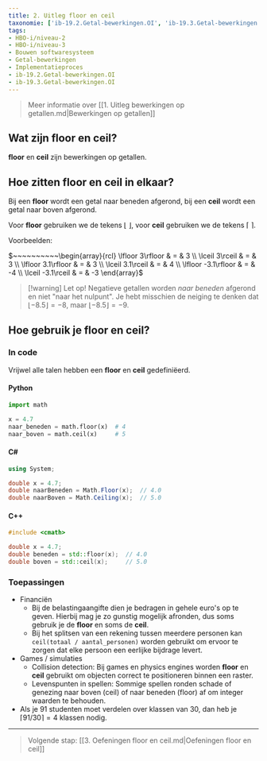 ```yaml
---
title: 2. Uitleg floor en ceil
taxonomie: ['ib-19.2.Getal-bewerkingen.OI', 'ib-19.3.Getal-bewerkingen.OI']
tags:
- HBO-i/niveau-2
- HBO-i/niveau-3
- Bouwen softwaresysteem
- Getal-bewerkingen
- Implementatieproces
- ib-19.2.Getal-bewerkingen.OI
- ib-19.3.Getal-bewerkingen.OI
---
```


> Meer informatie over [[1. Uitleg bewerkingen op getallen.md|Bewerkingen op getallen]]

## Wat zijn floor en ceil?

**floor** en **ceil** zijn bewerkingen op getallen.

## Hoe zitten floor en ceil in elkaar?

Bij een **floor** wordt een getal naar beneden afgerond, bij een **ceil** wordt een getal naar boven afgerond.

Voor **floor** gebruiken we de tekens $\lfloor~\rfloor$, voor **ceil**
gebruiken we de tekens $\lceil~\rceil$.

Voorbeelden:

$~~~~~~~~~~\begin{array}{rcl}
\lfloor 3\rfloor & = & 3 \\
\lceil 3\rceil & = & 3 \\
\lfloor 3.1\rfloor & = & 3 \\
\lceil 3.1\rceil & = & 4 \\
\lfloor -3.1\rfloor & = & -4 \\
\lceil -3.1\rceil & = & -3
\end{array}$

> [!warning] Let op!
> Negatieve getallen worden *naar beneden* afgerond
> en niet "naar het nulpunt". Je hebt misschien de neiging te denken
> dat $\lfloor -8.5\rfloor=-8$, maar $\lfloor -8.5\rfloor=-9$.

## Hoe gebruik je floor en ceil?

### In code

Vrijwel alle talen hebben een **floor** en **ceil** gedefiniëerd.

#### Python

```python
import math

x = 4.7
naar_beneden = math.floor(x)  # 4
naar_boven = math.ceil(x)     # 5
```

#### C#

```csharp
using System;

double x = 4.7;
double naarBeneden = Math.Floor(x);  // 4.0
double naarBoven = Math.Ceiling(x);  // 5.0
```

#### C++
```cpp
#include <cmath>

double x = 4.7;
double beneden = std::floor(x);  // 4.0
double boven = std::ceil(x);     // 5.0
```

### Toepassingen

- Financiën
  - Bij de belastingaangifte dien je bedragen in gehele euro's op te
    geven. Hierbij mag je zo gunstig mogelijk afronden, dus soms
    gebruik je de **floor** en soms de **ceil**.
  - Bij het splitsen van een rekening tussen meerdere personen kan
    `ceil(totaal / aantal_personen)` worden gebruikt om ervoor te
zorgen dat elke persoon een eerlijke bijdrage levert.
- Games / simulaties
  - Collision detection: Bij games en physics engines worden **floor**
en **ceil** gebruikt om objecten correct te positioneren binnen een
raster.
  - Levenspunten in spellen: Sommige spellen ronden schade of
genezing naar boven (ceil) of naar beneden (floor) af om integer
waarden te behouden.
- Als je 91 studenten moet verdelen over klassen van 30, dan heb je
  $\lceil 91 / 30 \rceil=4$ klassen nodig.

---

> Volgende stap: [[3. Oefeningen floor en ceil.md|Oefeningen floor en ceil]]
